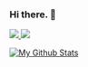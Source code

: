 <!--

<div id="header" align="center">
  <img src="https://media.giphy.com/media/l2JhGYxcjMcKqiaHu/giphy.gif" width="200"/>
</div>

-->

<h3>
  Hi there. 👋
</h3>

<div id="badges">
  <a href="mailto: huahaing@pku.edu.cn">
    <img src="https://img.shields.io/badge/Email-huahaing@pku.edu.cn-orange?logo=Minutemailer&logoColor=blue&style=flat-square"/>
  </a>
  <a href="mailto: c2h214748@gmail.com">
    <img src="https://img.shields.io/badge/Gmail-c2h214748@gmail.com-green?logo=Gmail&logoColor=blue&style=flat-square"/>
  </a>
</div>

[![My Github Stats](https://github-readme-stats.vercel.app/api?username=1SAA&count_private=true&show_icons=true&theme=monokai)](https://github.com/1SAA)

<!--

**1SAA/1SAA** is a ✨ _special_ ✨ repository because its `README.md` (this file) appears on your GitHub profile.

Here are some ideas to get you started:

- 🔭 I’m currently working on ...
- 🌱 I’m currently learning ...
- 👯 I’m looking to collaborate on ...
- 🤔 I’m looking for help with ...
- 💬 Ask me about ...
- 📫 How to reach me: ...
- 😄 Pronouns: ...
- ⚡ Fun fact: ...
-->
